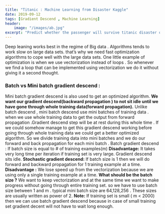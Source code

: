 ```yaml
---
title: "Titanic : Machine Learning from Disaster Kaggle"
date: 2019-09-12
tags: [Gradient Descend , Machine Learning]
header:
    image: "/images/ab.jpg"
excerpt: "Predict whether the passenger will survive titanic disaster or not"
---
```

Deep leaning works best in the regime of Big data . Algorithms tends to work slow on large data sets. that’s why we need fast optimization algorithms to cope well with the large data sets. One little example of optimization is when we use vectorization instead of loops . So whenever we find a loop that can be implemented using vectorization we do it without giving it a second thought.
### Batch vs Mini batch gradient descend :
Mini batch gradient descend is also used to get an optimized algorithm.
**We want our gradient descend(backward propagation ) to not sit idle until we have gone through whole training data(forward propagation).**
Unlike batch descend , mini batch descend use mini batches of training data . when we use whole training data to get the output from forward propagation .Gradient descend step will be at rest during this whole time . If we could somehow manage to get this gradient descend working before going through whole training data we could get a better optimized algorithm. So we divide training data into mini batches and we do our forward and back propagation for each mini batch .
Batch gradient descend : If batch size is equal to # of training examples(m)
**Disadvantage:** It takes very long time per iteration if training set is very large. Gradient descend sits idle.
**Stochastic gradient descend:** If batch size is 1 then we will do forward and backward propagation for 1 training example at a time.
**Disadvantage :** We lose speed up from the vectorization because we are using only a single training example at a time.
**What should be the batch size ?**
We want to keep vectorization and at the same time we want to make progress without going through entire training set. so we have to use batch size between 1 and m . typical mini batch size are 64,128,256 . These sizes are usually written as power of 2.
**Note:** If training set is small ( m < 2000) then we can use batch gradient descend because in case of small training set gradient decent will not have to wait long enough.